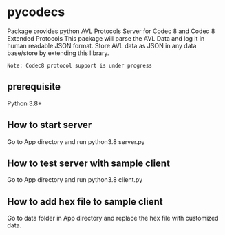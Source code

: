 # pycodecs
Package provides python AVL Protocols Server for Codec 8 and Codec 8 Extended Protocols
This package will parse the AVL Data and log it in human readable JSON format. Store AVL data as JSON in any data base/store by extending this library.
```
Note: Codec8 protocol support is under progress
```
## prerequisite

Python 3.8+

## How to start server
Go to App directory and run python3.8 server.py

## How to test server with sample client
Go to App directory and run python3.8 client.py

## How to add hex file to sample client
Go to data folder in App directory and replace the hex file with customized data.

